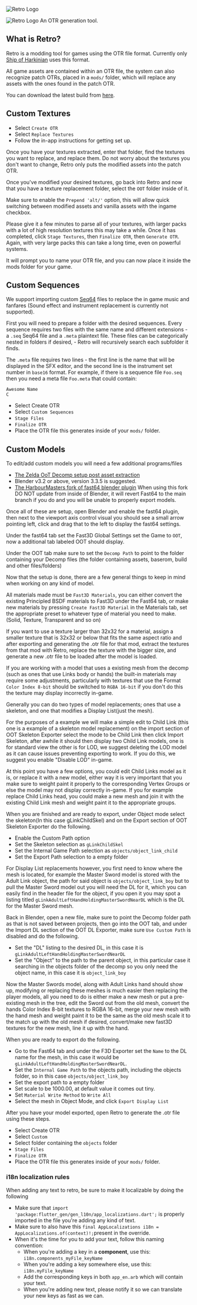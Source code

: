 ![Retro Logo](https://user-images.githubusercontent.com/60364512/228030301-f2139d22-48da-412b-9862-8f72e471e89c.png#gh-dark-mode-only) 

![Retro Logo](https://user-images.githubusercontent.com/60364512/228030177-6b7a51f2-fe24-4ce4-8235-8d35f2526250.png#gh-light-mode-only)
An OTR generation tool.

## What is Retro?

Retro is a modding tool for games using the OTR file format. Currently only [Ship of Harkinian](https://github.com/HarbourMasters/Shipwright) uses this format.

All game assets are contained within an OTR file, the system can also recognize patch OTRs, placed in a `mods/` folder, which will replace any assets with the ones found in the patch OTR.

You can download the latest build from [here](https://github.com/HarbourMasters64/retro/releases/latest).

## Custom Textures

- Select `Create OTR`
- Select `Replace Textures`
- Follow the in-app instructions for getting set up.

Once you have your textures extracted, enter that folder, find the textures you want to replace, and replace them. Do not worry about the textures you don't want to change, Retro only puts the modified assets into the patch OTR.

Once you've modified your desired textures, go back into Retro and now that you have a texture replacement folder, select the `OOT` folder inside of it.

Make sure to enable the `Prepend 'alt/'` option, this will allow quick switching between modified assets and vanilla assets with the ingame checkbox.

Please give it a few minutes to parse all of your textures, with larger packs with a lot of high resolution textures this may take a while. Once it has completed, click `Stage Textures`, then `Finalize OTR`, then `Generate OTR`. Again, with very large packs this can take a long time, even on powerful systems.

It will prompt you to name your OTR file, and you can now place it inside the mods folder for your game.

## Custom Sequences

We support importing custom [Seq64](https://github.com/sauraen/seq64) files to replace the in game music and fanfares (Sound effect and instrument replacement is currently not supported).

First you will need to prepare a folder with the desired sequences. Every sequence requires two files with the same name and different extensions - a `.seq` Seq64 file and a `.meta` plaintext file. These files can be categorically nested in folders if desired, - Retro will recursively search each subfolder it finds.

The `.meta` file requires two lines - the first line is the name that will be displayed in the SFX editor, and the second line is the instrument set number in `base16` format. For example, if there is a sequence file `Foo.seq` then you need a meta file `Foo.meta` that could contain:
```
Awesome Name
C
```

- Select Create OTR
- Select `Custom Sequences`
- `Stage Files`
- `Finalize OTR`
- Place the OTR file this generates inside of your `mods/` folder.

## Custom Models

To edit/add custom models you will need a few additional programs/files

- [The Zelda OoT Decomp setup post asset extraction](https://github.com/zeldaret/oot)
- Blender v3.2 or above, version 3.3.5 is suggested.
- [The HarbourMasters fork of fast64 blender plugin](https://github.com/HarbourMasters/fast64) When using this fork DO NOT update from inside of Blender, it will revert Fast64 to the main branch if you do and you will be unable to properly export models.

Once all of these are setup, open Blender and enable the fast64 plugin, then next to the viewport axis control visual you should see a small arrow pointing left, click and drag that to the left to display the fast64 settings.

Under the fast64 tab set the Fast3D Global Settings set the Game to `OOT`, now a additional tab labeled OOT should display.

Under the OOT tab make sure to set the `Decomp Path` to point to the folder containing your Decomp files (the folder containing assets, baserom, build and other files/folders)

Now that the setup is done, there are a few general things to keep in mind when working on any kind of model.

All materials made must be `Fast3D Materials`, you can either convert the existing Principled BSDF materials to Fast3D under the Fast64 tab, or make new materials by pressing `Create Fast3D Material` in the Materials tab, set the appropriate preset to whatever type of material you need to make. (Solid, Texture, Transparent and so on)

If you want to use a texture larger than 32x32 for a material, assign a smaller texture that is 32x32 or below that fits the same aspect ratio and after exporting and generating the .otr file for that mod, extract the textures from that mod with Retro, replace the texture with the bigger size, and generate a new .otr file to be loaded after the model is loaded.

If you are working with a model that uses a existing mesh from the decomp (such as ones that use Links body or hands) the built-in materials may require some adjustments, particularly with textures that use the Format `Color Index 8-bit` should be switched to `RGBA 16-bit` if you don't do this the texture may display incorrectly in-game.

Generally you can do two types of model replacements; ones that use a skeleton, and one that modifies a Display List(just the mesh).

For the purposes of a example we will make a simple edit to Child Link (this one is a example of a skeleton model replacement) on the import section of OOT Skeleton Exporter select the mode to be Child Link then click Import Skeleton, after awhile it should then display two Child Link models, one is for standard view the other is for LOD, we suggest deleting the LOD model as it can cause issues preventing exporting to work. If you do this, we suggest you enable "Disable LOD" in-game.

At this point you have a few options, you could edit Child Links model as it is, or replace it with a new model, either way it is very important that you make sure to weight paint it properly to the corresponding Vertex Groups or else the model may not display correctly in-game. If you for example replace Child Links head, you could make a new mesh and join it with the existing Child Link mesh and weight paint it to the appropriate groups.

When you are finished and are ready to export, under Object mode select the skeleton(In this case gLinkChildSkel) and on the Export section of OOT Skeleton Exporter do the following.

- Enable the Custom Path option
- Set the Skeleton selection as `gLinkChildSkel`
- Set the Internal Game Path selection as `objects/object_link_child`
- Set the Export Path selection to a empty folder

For Display List replacements however, you first need to know where the mesh is located, for example the Master Sword model is stored with the Adult Link object, the path for said object is `objects/object_link_boy` but to pull the Master Sword model out you will need the DL for it, which you can easily find in the header file for the object, if you open it you may spot a listing titled `gLinkAdultLeftHandHoldingMasterSwordNearDL` which is the DL for the Master Sword mesh.

Back in Blender, open a new file, make sure to point the Decomp folder path as that is not saved between projects, then go into the OOT tab, and under the Import DL section of the OOT DL Exporter, make sure `Use Custom Path` is disabled and do the following.

- Set the "DL" listing to the desired DL, in this case it is `gLinkAdultLeftHandHoldingMasterSwordNearDL`
- Set the "Object" to the path to the parent object, in this particular case it searching in the objects folder of the decomp so you only need the object name, in this case it is `object_link_boy`

Now the Master Swords model, along with Adult Links hand should show up, modifying or replacing these meshes is much easier then replacing the player models, all you need to do is either make a new mesh or put a pre-existing mesh in the tree, edit the Sword out from the old mesh, convert the hands Color Index 8-bit textures to RGBA 16-bit, merge your new mesh with the hand mesh and weight paint it to be the same as the old mesh scale it to the match up with the old mesh if desired, convert/make new fast3D textures for the new mesh, line it up with the hand.

When you are ready to export do the following.

- Go to the Fast64 tab and under the F3D Exporter set the `Name` to the DL name for the mesh, in this case it would be `gLinkAdultLeftHandHoldingMasterSwordNearDL`.
- Set the `Internal Game Path` to the objects path, including the objects folder, so in this case `objects/object_link_boy`
- Set the export path to a empty folder
- Set scale to be 1000.00, at default value it comes out tiny.
- Set `Material Write Method` to `Write All`
- Select the mesh in Object Mode, and click `Export Display List`

After you have your model exported, open Retro to generate the .otr file using these steps.
- Select Create OTR
- Select `Custom`
- Select folder containing the `objects` folder
- `Stage Files`
- `Finalize OTR`
- Place the OTR file this generates inside of your `mods/` folder.

### i18n localization rules

When adding any text to retro, be sure to make it localizable by doing the following
- Make sure that `import 'package:flutter_gen/gen_l10n/app_localizations.dart';` is properly imported in the file you're adding any kind of text.
- Make sure to also have this `final AppLocalizations i18n = AppLocalizations.of(context)!;`present in the override.
- When it's the time for you to add your text, follow this naming convention:
    - When you're adding a key in a **component**, use this: `i18n.components_myFile_keyName`
    - When you're adding a key somewhere else, use this: `i18n.myFile_keyName`
    - Add the corresponding keys in both `app_en.arb` which will contain your text.
    - When you're adding new text, please notify it so we can translate your new keys as fast as we can.
